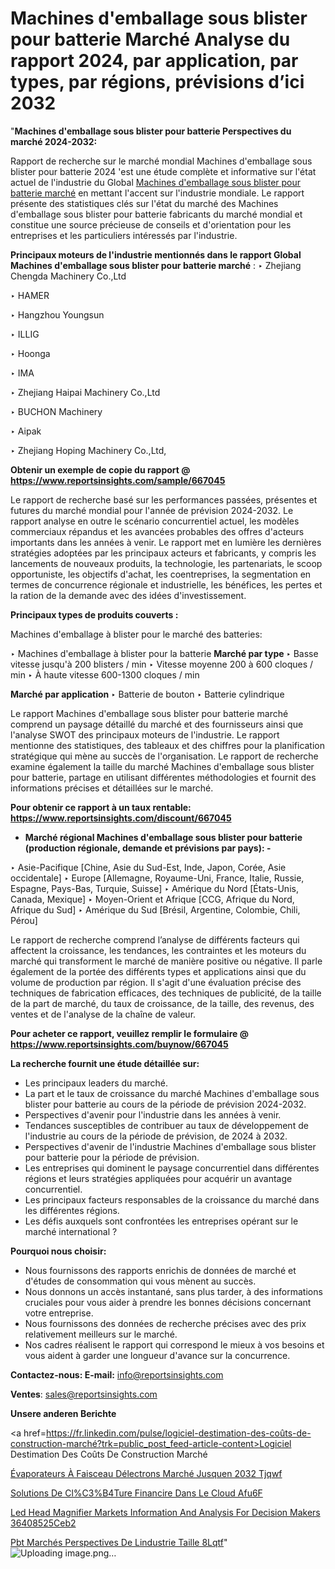 # Machines d'emballage sous blister pour batterie Marché Analyse du rapport 2024, par application, par types, par régions, prévisions d’ici 2032

"<strong>Machines d'emballage sous blister pour batterie Perspectives du marché 2024-2032:</strong>

Rapport de recherche sur le marché mondial Machines d'emballage sous blister pour batterie 2024 'est une étude complète et informative sur l'état actuel de l'industrie du Global <a href=https://www.reportsinsights.com/sample/667045>Machines d'emballage sous blister pour batterie marché</a> en mettant l'accent sur l'industrie mondiale. Le rapport présente des statistiques clés sur l'état du marché des Machines d'emballage sous blister pour batterie fabricants du marché mondial et constitue une source précieuse de conseils et d'orientation pour les entreprises et les particuliers intéressés par l'industrie.

<strong>Principaux moteurs de l'industrie mentionnés dans le rapport Global Machines d'emballage sous blister pour batterie marché</strong> :
‣ Zhejiang Chengda Machinery Co.,Ltd

‣ HAMER

‣ Hangzhou Youngsun

‣ ILLIG

‣ Hoonga

‣ IMA

‣ Zhejiang Haipai Machinery Co.,Ltd

‣ BUCHON Machinery

‣ Aipak

‣ Zhejiang Hoping Machinery Co.,Ltd,

<strong>Obtenir un exemple de copie du rapport @ <a href=https://www.reportsinsights.com/sample/667045>https://www.reportsinsights.com/sample/667045</a></strong>

Le rapport de recherche basé sur les performances passées, présentes et futures du marché mondial pour l'année de prévision 2024-2032. Le rapport analyse en outre le scénario concurrentiel actuel, les modèles commerciaux répandus et les avancées probables des offres d'acteurs importants dans les années à venir. Le rapport met en lumière les dernières stratégies adoptées par les principaux acteurs et fabricants, y compris les lancements de nouveaux produits, la technologie, les partenariats, le scoop opportuniste, les objectifs d'achat, les coentreprises, la segmentation en termes de concurrence régionale et industrielle, les bénéfices, les pertes et la ration de la demande avec des idées d'investissement.

<strong>Principaux types de produits couverts :</strong>

Machines d'emballage à blister pour le marché des batteries:

‣  Machines d'emballage à blister pour la batterie <strong> Marché <strong> par type </strong> </strong>
‣ Basse vitesse jusqu'à 200 blisters / min
‣ Vitesse moyenne 200 à 600 cloques / min
‣ À haute vitesse 600-1300 cloques / min

<strong>Marché par application </strong>
‣ Batterie de bouton
‣ Batterie cylindrique

Le rapport Machines d'emballage sous blister pour batterie marché comprend un paysage détaillé du marché et des fournisseurs ainsi que l'analyse SWOT des principaux moteurs de l'industrie. Le rapport mentionne des statistiques, des tableaux et des chiffres pour la planification stratégique qui mène au succès de l'organisation. Le rapport de recherche examine également la taille du marché Machines d'emballage sous blister pour batterie, partage en utilisant différentes méthodologies et fournit des informations précises et détaillées sur le marché.

<strong>Pour obtenir ce rapport à un taux rentable: <a href=https://www.reportsinsights.com/discount/667045>https://www.reportsinsights.com/discount/667045</a></strong>
<ul>
  <li><strong>Marché régional Machines d'emballage sous blister pour batterie (production régionale, demande et prévisions par pays): -</strong></li>
</ul>
‣ Asie-Pacifique [Chine, Asie du Sud-Est, Inde, Japon, Corée, Asie occidentale]
‣ Europe [Allemagne, Royaume-Uni, France, Italie, Russie, Espagne, Pays-Bas, Turquie, Suisse]
‣ Amérique du Nord [États-Unis, Canada, Mexique]
‣ Moyen-Orient et Afrique [CCG, Afrique du Nord, Afrique du Sud]
‣ Amérique du Sud [Brésil, Argentine, Colombie, Chili, Pérou]

Le rapport de recherche comprend l’analyse de différents facteurs qui affectent la croissance, les tendances, les contraintes et les moteurs du marché qui transforment le marché de manière positive ou négative. Il parle également de la portée des différents types et applications ainsi que du volume de production par région. Il s'agit d'une évaluation précise des techniques de fabrication efficaces, des techniques de publicité, de la taille de la part de marché, du taux de croissance, de la taille, des revenus, des ventes et de l'analyse de la chaîne de valeur.

<strong>Pour acheter ce rapport, veuillez remplir le formulaire @   <a href=https://www.reportsinsights.com/buynow/667045>https://www.reportsinsights.com/buynow/667045</a></strong>

<strong>La recherche fournit une étude détaillée sur:</strong>
<ul>
  <li>Les principaux leaders du marché.</li>
  <li>La part et le taux de croissance du marché Machines d'emballage sous blister pour batterie au cours de la période de prévision 2024-2032.</li>
  <li>Perspectives d'avenir pour l'industrie dans les années à venir.</li>
  <li>Tendances susceptibles de contribuer au taux de développement de l'industrie au cours de la période de prévision, de 2024 à 2032.</li>
  <li>Perspectives d'avenir de l'industrie Machines d'emballage sous blister pour batterie pour la période de prévision.</li>
  <li>Les entreprises qui dominent le paysage concurrentiel dans différentes régions et leurs stratégies appliquées pour acquérir un avantage concurrentiel.</li>
  <li>Les principaux facteurs responsables de la croissance du marché dans les différentes régions.</li>
  <li>Les défis auxquels sont confrontées les entreprises opérant sur le marché international ?</li>
</ul>
<strong>Pourquoi nous choisir:</strong>
<ul>
  <li>Nous fournissons des rapports enrichis de données de marché et d'études de consommation qui vous mènent au succès.</li>
  <li>Nous donnons un accès instantané, sans plus tarder, à des informations cruciales pour vous aider à prendre les bonnes décisions concernant votre entreprise.</li>
  <li>Nous fournissons des données de recherche précises avec des prix relativement meilleurs sur le marché.</li>
  <li>Nos cadres réalisent le rapport qui correspond le mieux à vos besoins et vous aident à garder une longueur d'avance sur la concurrence.</li>
</ul>
<strong>Contactez-nous:
</strong><strong>E-mail:</strong> <a href=mailto:info@reportsinsights.com>info@reportsinsights.com</a>

<strong>Ventes</strong>: <a href=mailto:sales@reportsinsights.com>sales@reportsinsights.com</a>

<strong>Unsere anderen Berichte</strong>

<a href=https://fr.linkedin.com/pulse/logiciel-destimation-des-coûts-de-construction-marché?trk=public_post_feed-article-content>Logiciel Destimation Des Coûts De Construction Marché</a>

<a href=https://fr.linkedin.com/pulse/évaporateurs-à-faisceau-délectrons-marché-jusquen-2032-tjqwf/>Évaporateurs À Faisceau Délectrons Marché Jusquen 2032 Tjqwf</a>

<a href=https://www.linkedin.com/pulse/solutions-de-cl%C3%B4ture-financi%C3%A8re-dans-le-cloud-afu6f/>Solutions De Cl%C3%B4Ture Financire Dans Le Cloud Afu6F</a>

<a href=https://medium.com/@devikamore1785434/led-head-magnifier-markets-information-and-analysis-for-decision-makers-36408525ceb2>Led Head Magnifier Markets Information And Analysis For Decision Makers 36408525Ceb2</a>

<a href=https://fr.linkedin.com/pulse/pbt-marchés-perspectives-de-lindustrie-taille-8lqtf/>Pbt Marchés Perspectives De Lindustrie Taille 8Lqtf</a>"
![Uploading image.png…]()
